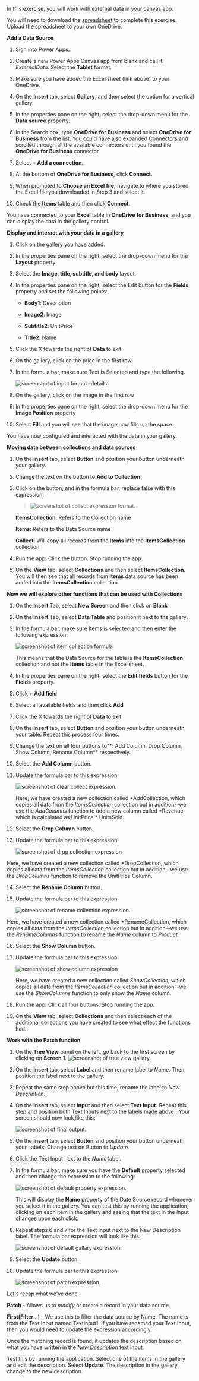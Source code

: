 In this exercise, you will work with external data in your canvas app.

You will need to download the [spreadsheet](https://github.com/MicrosoftDocs/mslearn-developer-tools-power-platform/blob/master/power-apps/shape-data/shape-data-learn.zip) to complete this exercise. Upload the spreadsheet to your own OneDrive.

**Add a Data Source**

1. Sign into Power Apps.

2.  Create a new Power Apps Canvas app from blank and call it
    *ExternalData.* Select the **Tablet** format.

3.  Make sure you have added the Excel sheet (link above) to your
    OneDrive.

4.  On the **Insert** tab, select **Gallery**, and then select the
    option for a vertical gallery.

5.  In the properties pane on the right, select the drop-down menu for
    the **Data source** property.

6.  In the Search box, type **OneDrive for Business** and select
    **OneDrive for Business** from the list. You could have also
    expanded Connectors and scrolled through all the available
    connectors until you found the **OneDrive for Business** connector.

7.  Select **+ Add a connection**.

8.  At the bottom of **OneDrive for Business**, click **Connect**.

9.  When prompted to **Choose an Excel file,** navigate to where you
    stored the Excel file you downloaded in Step 3 and select it.

10. Check the **Items** table and then click **Connect**.

You have connected to your **Excel** table in **OneDrive for Business**,
and you can display the data in the gallery control.

**Display and interact with your data in a gallery**

1.  Click on the gallery you have added.

2.  In the properties pane on the right, select the drop-down menu for
    the **Layout** property.

3.  Select the **Image, title, subtitle, and body** layout.

4.  In the properties pane on the right, select the Edit button for the
    **Fields** property and set the following points:

    -   **Body1**: Description

    -   **Image2**: Image

    -   **Subtitle2**: UnitPrice

    -   **Title2**: Name

5.  Click the X towards the right of **Data** to exit

6.  On the gallery, click on the price in the first row.

7.  In the formula bar, make sure Text is Selected and type the
    following.

    ![screenshot of input formula details.](../media/formula.png)

8.  On the gallery, click on the image in the first row

9.  In the properties pane on the right, select the drop-down menu for
    the **Image Position** property

10. Select **Fill** and you will see that the image now fills up the
    space.

You have now configured and interacted with the data in your gallery.

**Moving data between collections and data sources**

1.  On the **Insert** tab, select **Button** and position your button
    underneath your gallery.

2.  Change the text on the button to **Add to Collection**

3.  Click on the button, and in the formula bar, replace false with this expression:

    > ![screenshot of collect expression format.](../media/collect-expression.png)
    
    **ItemsCollection**: Refers to the Collection name

    **Items**: Refers to the Data Source name

    **Collect**: Will copy all records from the **Items** into the **ItemsCollection** collection

4.  Run the app. Click the button. Stop running the app.

5.  On the **View** tab, select **Collections** and then select **ItemsCollection**. You will then see that all records from **Items** data source has been added into the **ItemsCollection** collection.

 **Now we will explore other functions that can be used with Collections**

1.  On the **Insert** Tab, select **New Screen** and then click on
    **Blank**

2.  On the **Insert** Tab, select **Data Table** and position it next to
    the gallery.

3.  In the formula bar, make sure Items is selected and then enter the
    following expression:

     ![screenshot of item collection formula](../media/item-collection.png)

    This means that the Data Source for the table is the
   **ItemsCollection** collection and not the **Items** table in the Excel sheet.

4.  In the properties pane on the right, select the **Edit fields**
    button for the **Fields** property.

5.  Click **+ Add field**

6.  Select all available fields and then click **Add**

7.  Click the X towards the right of **Data** to exit

8.  On the **Insert** tab, select **Button** and position your button
    underneath your table. Repeat this process four times.

9.  Change the text on all four buttons to**: Add Column, Drop Column, Show
    Column, Rename Column** respectively.

10. Select the **Add Column** button.

11. Update the formula bar to this expression:

    ![screenshot of clear collect expression.](../media/clear-collect-expression.png)

    Here, we have created a new collection called *AddCollection, which
copies all data from the *ItemsCollection* collection but in addition--we use the *AddColumns* function to add a new column called *Revenue, which is calculated as UnitPrice * UnitsSold.

12. Select the **Drop Column** button.

13. Update the formula bar to this expression:

    ![screenshot of drop collection expression](../media/drop-collection.png)

Here, we have created a new collection called *DropCollection, which
copies all data from the *ItemsCollection* collection but in addition--we use the *DropColumns* function to remove the UnitPrice Column.

14. Select the **Rename Column** button.

15. Update the formula bar to this expression:

    ![screenshot of rename collection expression.](../media/rename-collection.png)

Here, we have created a new collection called *RenameCollection, which
copies all data from the *ItemsCollection* collection but in addition--we use the *RenameColumns* function to rename the *Name* column to
*Product.*

16. Select the **Show Column** button.

17. Update the formula bar to this expression:

    ![screenshot of show column expression](../media/show-collection.png)

    Here, we have created a new collection called *ShowCollection*, which
copies all data from the *ItemsCollection* collection but in addition--we use the *ShowColumns* function to only show the *Name* column.

18. Run the app. Click all four buttons. Stop running the app.

19. On the **View** tab, select **Collections** and then select each of
    the additional collections you have created to see what effect the
    functions had.

**Work with the Patch function**

1.  On the **Tree View** panel on the left, go back to the first screen
    by clicking on **Screen 1**.
    ![screenshot of tree view gallary.](../media/tree-view.png)

2.  On the **Insert** tab, select **Label** and then rename label to
    *Name*. Then position the label next to the gallery.

3.  Repeat the same step above but this time, rename the label to *New
    Description.*

4.  On the **Insert** tab, select **Input** and then select **Text
    Input.** Repeat this step and position both Text Inputs next to the
    labels made above **.** Your screen should now look like this:
   
    ![screenshot of final output.](../media/screen-output.png)

5.  On the **Insert** tab, select **Button** and position your button
    underneath your Labels. Change text on Button to *Update.*

6.  Click the Text Input next to the *Name* label.

7.  In the formula bar, make sure you have the **Default** property 
    selected and then change the expression to the following:

    ![screenshot of default property expression.](../media/default-property.png)

    This will display the **Name** property of the Date Source record
whenever you select it in the gallery. You can test this by running the
application, clicking on each item in the gallery and seeing that the
text in the input changes upon each click.

8.  Repeat steps 6 and 7 for the Text Input next to the New Description
    label. The formula bar expression will look like this:

    ![screenshot of default gallary expression.](../media/default-gallary.png)

9.  Select the **Update** button.

10. Update the formula bar to this expression:

    ![screenshot of patch expression.](../media/patch-items.png)

Let's recap what we've done.

**Patch** - Allows us to *modify* or create a record in your data source.

**First(Filter**...) - We use this to filter the data source by Name.  The name is from the Text Input named TextInput1. If you have  renamed your Text Input, then you would need to update the expression  accordingly.

Once the matching record is found, it updates the description based on  what you have written in the *New Description* text input.

Test this by running the application. Select one of the items in the gallery and edit the description. Select **Update**. The description in the gallery change to the new description.
